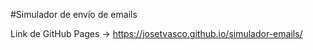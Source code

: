 #Simulador de envío de emails

Link de GitHub Pages -> https://josetvasco.github.io/simulador-emails/
